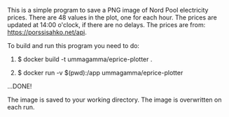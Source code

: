 This is a simple program to save a PNG image of Nord Pool electricity prices. There are 48 values in the plot, one for each hour. The prices are updated at 14:00 o'clock, if there are no delays. The prices are from: https://porssisahko.net/api.

To build and run this program you need to do:

  
1. $ docker build -t ummagamma/eprice-plotter .

2. $ docker run -v $(pwd):/app ummagamma/eprice-plotter

...DONE!
 
The image is saved to your working directory. 
The image is overwritten on each run.